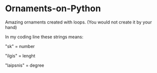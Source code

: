 # Ornaments-on-Python
Amazing ornaments created with loops. (You would not create it by your hand)

In my coding line these strings means:

"sk" = number

"ilgis" = lenght

"laipsnis" = degree


